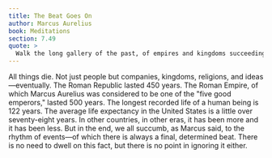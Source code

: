 ```yaml
---
title: The Beat Goes On
author: Marcus Aurelius
book: Meditations
section: 7.49
quote: >
  Walk the long gallery of the past, of empires and kingdoms succeeding each other without number. And you can also see the future, for surely it will be exactly the same, unable to deviate from the present rhythm. It's all one whether we've experienced forty years or an aeon. What more is there to see?
---
```


All things die. Not just people but companies, kingdoms, religions, and ideas—eventually. The Roman Republic lasted 450 years. The Roman Empire, of which Marcus Aurelius was considered to be one of the "five good emperors," lasted 500 years. The longest recorded life of a human being is 122 years. The average life expectancy in the United States is a little over seventy-eight years. In other countries, in other eras, it has been more and it has been less. But in the end, we all succumb, as Marcus said, to the rhythm of events—of which there is always a final, determined beat. There is no need to dwell on this fact, but there is no point in ignoring it either.
